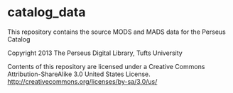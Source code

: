 catalog_data
============

This repository contains the source MODS and MADS data for the Perseus Catalog

Copyright 2013 The Perseus Digital Library, Tufts University

Contents of this repository are licensed under a Creative Commons Attribution-ShareAlike 3.0 United States License. 
http://creativecommons.org/licenses/by-sa/3.0/us/

